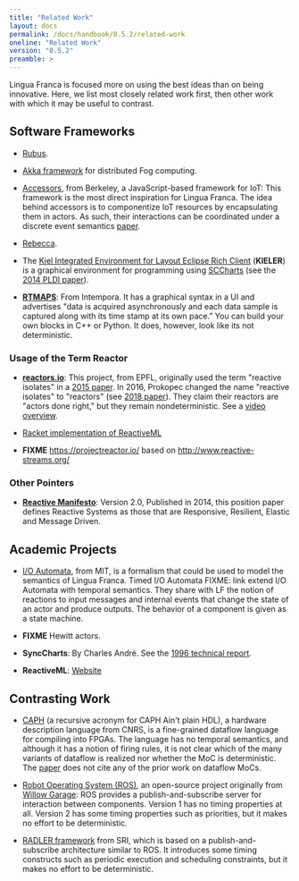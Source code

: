 ```yaml
---
title: "Related Work"
layout: docs
permalink: /docs/handbook/0.5.2/related-work
oneline: "Related Work"
version: "0.5.2"
preamble: >
---
```

Lingua Franca is focused more on using the best ideas than on being innovative.
Here, we list most closely related work first, then other work with which it may be useful to contrast.

## Software Frameworks

* [Rubus](https://link.springer.com/article/10.1007%2Fs10270-020-00795-5).

* [Akka framework](https://www.sciencedirect.com/science/article/abs/pii/S0167739X20330739) for distributed Fog computing.

* [Accessors](http://accessors.org), from Berkeley, a JavaScript-based framework for IoT: This framework is the most direct inspiration for Lingua Franca. The idea behind accessors is to componentize IoT resources by encapsulating them in actors. As such, their interactions can be coordinated under a discrete event semantics [paper](http://www.icyphy.org/pubs/75.html).

* [Rebecca](https://rebeca-lang.org).

* The [Kiel Integrated Environment for Layout Eclipse Rich Client](https://www.rtsys.informatik.uni-kiel.de/en/research/kieler/welcome-to-the-kieler-project) (**KIELER**) is a graphical environment for programming using [SCCharts](https://rtsys.informatik.uni-kiel.de/confluence/display/KIELER/SCCharts) (see the [2014 PLDI paper](https://doi.org/10.1145/2594291.2594310)).

* **[RTMAPS](https://intempora.com/products/rtmaps#about-rtmaps)**: From Intempora. It has a graphical syntax in a UI and advertises "data is acquired asynchronously and each data sample is captured along with its time stamp at its own pace." You can build your own blocks in C++ or Python. It does, however, look like its not deterministic.

### Usage of the Term Reactor

* **[reactors.io](http://reactors.io/)**: This project, from EPFL, originally used the term "reactive isolates" in a [2015 paper](https://dl.acm.org/citation.cfm?doid=2814228.2814245). In 2016, Prokopec changed the name "reactive isolates" to "reactors" (see [2018 paper](http://doi.org/10.1007/978-3-030-00302-9_5)). They claim their reactors are "actors done right," but they remain nondeterministic. See a [video overview](https://www.youtube.com/watch?v=7lulYWWD4Qo).

* [Racket implementation of ReactiveML](https://docs.racket-lang.org/reactor/index.html)

* **FIXME** https://projectreactor.io/ based on http://www.reactive-streams.org/

### Other Pointers

* **[Reactive Manifesto](https://www.reactivemanifesto.org/)**: Version 2.0, Published in 2014, this position paper defines Reactive Systems as those that are Responsive, Resilient, Elastic and Message Driven.


## Academic Projects

* [I/O Automata](https://en.wikipedia.org/wiki/Input%2Foutput_automaton), from MIT, is a formalism that could be used to model the semantics of Lingua Franca. Timed I/O Automata FIXME: link extend I/O Automata with temporal semantics. They share with LF the notion of reactions to input messages and internal events that change the state of an actor and produce outputs. The behavior of a component is given as a state machine.

* **FIXME** Hewitt actors.

* **SyncCharts**: By Charles André. See the [1996 technical report](http://www-sop.inria.fr/members/Charles.Andre/CA%20Publis/SYNCCHARTS/overview.html).

* **ReactiveML**: [Website](http://reactiveml.org)

## Contrasting Work

* [CAPH](http://caph.univ-bpclermont.fr/CAPH/CAPH.html) (a recursive acronym for CAPH Ain't plain HDL), a hardware description language from CNRS, is a fine-grained dataflow language for compiling into FPGAs. The language has no temporal semantics, and although it has a notion of firing rules, it is not clear which of the many variants of dataflow is realized nor whether the MoC is deterministic. The [paper](https://ieeexplore.ieee.org/stamp/stamp.jsp?tp=&arnumber=6972018) does not cite any of the prior work on dataflow MoCs.

* [Robot Operating System (ROS)](https://en.wikipedia.org/wiki/Robot_Operating_System), an open-source project originally from [Willow Garage](https://en.wikipedia.org/wiki/Willow_Garage): ROS provides a publish-and-subscribe server for interaction between components. Version 1 has no timing properties at all. Version 2 has some timing properties such as priorities, but it makes no effort to be deterministic.

* [RADLER framework](https://sri-csl.github.io/radler/) from SRI, which is based on a publish-and-subscribe architecture similar to ROS. It introduces some timing constructs such as periodic execution and scheduling constraints, but it makes no effort to be deterministic.